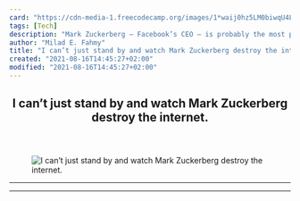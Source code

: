```yaml
---
card: "https://cdn-media-1.freecodecamp.org/images/1*waij0hz5LM0biwqU4LKuSw.jpeg"
tags: [Tech]
description: "Mark Zuckerberg — Facebook’s CEO — is probably the most power"
author: "Milad E. Fahmy"
title: "I can’t just stand by and watch Mark Zuckerberg destroy the internet."
created: "2021-08-16T14:45:27+02:00"
modified: "2021-08-16T14:45:27+02:00"
---
```

<div class="site-wrapper">
<main id="site-main" class="site-main outer">
<div class="inner">
<article class="post-full post tag-tech tag-life-lessons tag-startup tag-politics tag-social-media ">
<header class="post-full-header">
<h1 class="post-full-title">I can’t just stand by and watch Mark Zuckerberg destroy the internet.</h1>
</header>
<figure class="post-full-image">
<picture>
<source media="(max-width: 700px)" sizes="1px" srcset="data:image/gif;base64,R0lGODlhAQABAIAAAAAAAP///yH5BAEAAAAALAAAAAABAAEAAAIBRAA7 1w">
<source media="(min-width: 701px)" sizes="(max-width: 800px) 400px,
(max-width: 1170px) 700px,
1400px" srcset="https://cdn-media-1.freecodecamp.org/images/1*waij0hz5LM0biwqU4LKuSw.jpeg 300w,
https://cdn-media-1.freecodecamp.org/images/1*waij0hz5LM0biwqU4LKuSw.jpeg 600w,
https://cdn-media-1.freecodecamp.org/images/1*waij0hz5LM0biwqU4LKuSw.jpeg 1000w,
https://cdn-media-1.freecodecamp.org/images/1*waij0hz5LM0biwqU4LKuSw.jpeg 2000w">
<img onerror="this.style.display='none'" src="https://cdn-media-1.freecodecamp.org/images/1*waij0hz5LM0biwqU4LKuSw.jpeg" alt="I can’t just stand by and watch Mark Zuckerberg destroy the internet.">
</picture>
</figure>
<section class="post-full-content">
<div class="post-content">
</div>
<hr>
<hr>
</section>
</article>
</div>
</main>
</div>
<!-- Google Tag Manager (noscript) -->
<!-- End Google Tag Manager (noscript) -->
